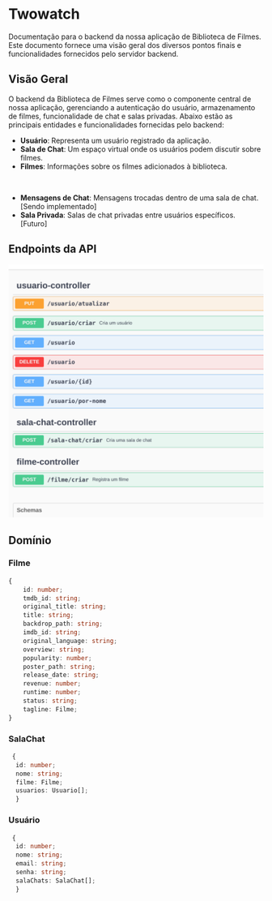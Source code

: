 # Twowatch

Documentação para o backend da nossa aplicação de Biblioteca de Filmes. Este documento fornece uma visão geral dos diversos pontos finais e funcionalidades fornecidos pelo servidor backend.

## Visão Geral

O backend da Biblioteca de Filmes serve como o componente central de nossa aplicação, gerenciando a autenticação do usuário, armazenamento de filmes, funcionalidade de chat e salas privadas. Abaixo estão as principais entidades e funcionalidades fornecidas pelo backend:

- **Usuário**: Representa um usuário registrado da aplicação. 
- **Sala de Chat**: Um espaço virtual onde os usuários podem discutir sobre filmes.
- **Filmes**: Informações sobre os filmes adicionados à biblioteca.

<br/>

- **Mensagens de Chat**: Mensagens trocadas dentro de uma sala de chat. [Sendo implementado]
- **Sala Privada**: Salas de chat privadas entre usuários específicos. [Futuro]

## Endpoints da API
![img.png](docs/img.png) 
 
## Domínio

### Filme

```ts
{
    id: number;
    tmdb_id: string;
    original_title: string;
    title: string;
    backdrop_path: string;
    imdb_id: string;
    original_language: string;
    overview: string;
    popularity: number;
    poster_path: string;
    release_date: string;
    revenue: number;
    runtime: number;
    status: string;
    tagline: Filme;
}
```

### SalaChat

```ts
 {
  id: number;
  nome: string;
  filme: Filme;
  usuarios: Usuario[];
  }

```

### Usuário

```ts
 {
  id: number;
  nome: string;
  email: string;
  senha: string;
  salaChats: SalaChat[];
  }
```
